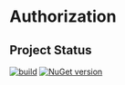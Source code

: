 # Authorization

## Project Status
[![build](https://github.com/f-waffenschmidt/Authorization/actions/workflows/dotnet.yml/badge.svg?branch=main)](https://github.com/f-waffenschmidt/Authorization/actions/workflows/dotnet.yml)
[![NuGet version](https://badge.fury.io/nu/Waffenschmidt.AuthZ.Core.svg)](https://badge.fury.io/nu/Waffenschmidt.AuthZ.Core)
